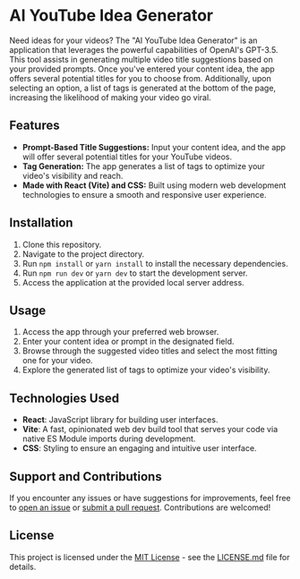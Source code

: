 # AI YouTube Idea Generator

Need ideas for your videos? The "AI YouTube Idea Generator" is an application that leverages the powerful capabilities of OpenAI's GPT-3.5. This tool assists in generating multiple video title suggestions based on your provided prompts. Once you've entered your content idea, the app offers several potential titles for you to choose from. Additionally, upon selecting an option, a list of tags is generated at the bottom of the page, increasing the likelihood of making your video go viral.

## Features

- **Prompt-Based Title Suggestions:** Input your content idea, and the app will offer several potential titles for your YouTube videos.
- **Tag Generation:** The app generates a list of tags to optimize your video's visibility and reach.
- **Made with React (Vite) and CSS:** Built using modern web development technologies to ensure a smooth and responsive user experience.

## Installation

1. Clone this repository.
2. Navigate to the project directory.
3. Run `npm install` or `yarn install` to install the necessary dependencies.
4. Run `npm run dev` or `yarn dev` to start the development server.
5. Access the application at the provided local server address.

## Usage

1. Access the app through your preferred web browser.
2. Enter your content idea or prompt in the designated field.
3. Browse through the suggested video titles and select the most fitting one for your video.
4. Explore the generated list of tags to optimize your video's visibility.

## Technologies Used

- **React**: JavaScript library for building user interfaces.
- **Vite**: A fast, opinionated web dev build tool that serves your code via native ES Module imports during development.
- **CSS**: Styling to ensure an engaging and intuitive user interface.

## Support and Contributions

If you encounter any issues or have suggestions for improvements, feel free to [open an issue](https://github.com/TyrWinDev/AI-YouTube-Idea-Generator/issues) or [submit a pull request](https://github.com/TyrWinDev/AI-YouTube-Idea-Generator/pulls). Contributions are welcomed!

## License

This project is licensed under the [MIT License](https://opensource.org/licenses/MIT) - see the [LICENSE.md](https://github.com/your-username/AI-YouTube-Idea-Generator/blob/main/LICENSE.md) file for details.
